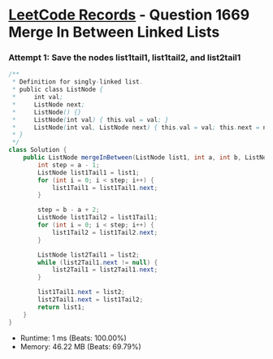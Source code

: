 # [LeetCode Records](../../README.md) - Question 1669 Merge In Between Linked Lists

### Attempt 1: Save the nodes list1tail1, list1tail2, and list2tail1
```java
/**
 * Definition for singly-linked list.
 * public class ListNode {
 *     int val;
 *     ListNode next;
 *     ListNode() {}
 *     ListNode(int val) { this.val = val; }
 *     ListNode(int val, ListNode next) { this.val = val; this.next = next; }
 * }
 */
class Solution {
    public ListNode mergeInBetween(ListNode list1, int a, int b, ListNode list2) {
        int step = a - 1;
        ListNode list1Tail1 = list1;
        for (int i = 0; i < step; i++) {
            list1Tail1 = list1Tail1.next;
        }

        step = b - a + 2;
        ListNode list1Tail2 = list1Tail1;
        for (int i = 0; i < step; i++) {
            list1Tail2 = list1Tail2.next;
        }

        ListNode list2Tail1 = list2;
        while (list2Tail1.next != null) {
            list2Tail1 = list2Tail1.next;
        }

        list1Tail1.next = list2;
        list2Tail1.next = list1Tail2;
        return list1;
    }
}
```
- Runtime: 1 ms (Beats: 100.00%)
- Memory: 46.22 MB (Beats: 69.79%)

<br>
